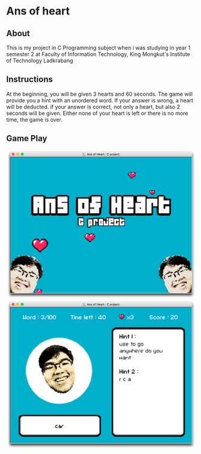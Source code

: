 # Ans of heart

## About
This is my project in C Programming subject when i was studying in year 1 semester 2
at Faculty of Information Technology, King Mongkut's Institute of Technology Ladkrabang

## Instructions
At the beginning, you will be given 3 hearts and 60 seconds. The game will provide you a hint with an unordered word.  If your answer is wrong, a heart will be deducted. if your answer is correct, not only a heart, but also 2 seconds will be given. Either none of your heart is left or there is no more time, the game is over.

## Game Play
![Game Play 1](https://raw.githubusercontent.com/madooding/YupYupTheProject/master/sample1.png)
![Game Play 1](https://raw.githubusercontent.com/madooding/YupYupTheProject/master/sample2.png)
